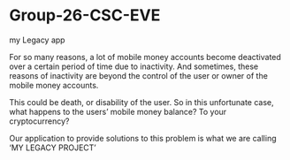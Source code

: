 # Group-26-CSC-EVE
my Legacy app

For so many reasons, a lot of mobile money accounts become deactivated over a certain period of time due to inactivity. And sometimes, these reasons of inactivity are beyond the control of the user or owner of the mobile money accounts.

This could be death, or disability of the user. So in this unfortunate case, what happens to the users’ mobile money balance? To your cryptocurrency?

Our application to provide solutions to this problem is what we are calling ‘MY LEGACY PROJECT’
